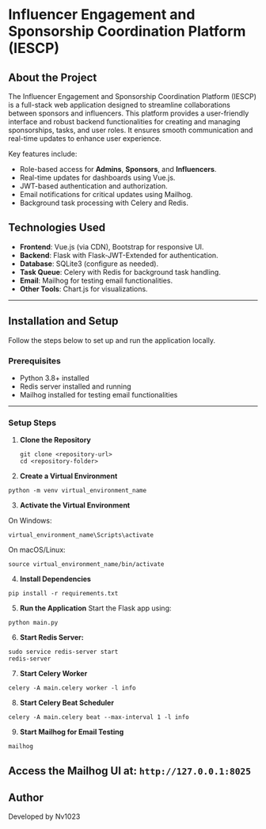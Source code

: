 # Influencer Engagement and Sponsorship Coordination Platform (IESCP)

## About the Project

The Influencer Engagement and Sponsorship Coordination Platform (IESCP) is a full-stack web application designed to streamline collaborations between sponsors and influencers. This platform provides a user-friendly interface and robust backend functionalities for creating and managing sponsorships, tasks, and user roles. It ensures smooth communication and real-time updates to enhance user experience.

Key features include:
- Role-based access for **Admins**, **Sponsors**, and **Influencers**.
- Real-time updates for dashboards using Vue.js.
- JWT-based authentication and authorization.
- Email notifications for critical updates using Mailhog.
- Background task processing with Celery and Redis.

## Technologies Used

- **Frontend**: Vue.js (via CDN), Bootstrap for responsive UI.
- **Backend**: Flask with Flask-JWT-Extended for authentication.
- **Database**: SQLite3 (configure as needed).
- **Task Queue**: Celery with Redis for background task handling.
- **Email**: Mailhog for testing email functionalities.
- **Other Tools**: Chart.js for visualizations.

---

## Installation and Setup

Follow the steps below to set up and run the application locally.

### Prerequisites

- Python 3.8+ installed
- Redis server installed and running
- Mailhog installed for testing email functionalities

---

### Setup Steps

1. **Clone the Repository**  
   ```
   git clone <repository-url>
   cd <repository-folder>
   ```
2. **Create a Virtual Environment**

  ```
  python -m venv virtual_environment_name
  ```
3. **Activate the Virtual Environment**

  On Windows:
  ```
  virtual_environment_name\Scripts\activate
  ```
  On macOS/Linux:
  ```
  source virtual_environment_name/bin/activate
  ```

4. **Install Dependencies**

  ```
  pip install -r requirements.txt
  ```

5. **Run the Application**
  Start the Flask app using:
  ```
  python main.py
  ```

6. **Start Redis Server:**
  ```
  sudo service redis-server start
  redis-server
  ```
7. **Start Celery Worker**
  ```
  celery -A main.celery worker -l info
  ```

8. **Start Celery Beat Scheduler**
  ```
  celery -A main.celery beat --max-interval 1 -l info
  ```

9. **Start Mailhog for Email Testing**
```
mailhog
```
  Access the Mailhog UI at: ```http://127.0.0.1:8025```
  ---
## Author
Developed by Nv1023

